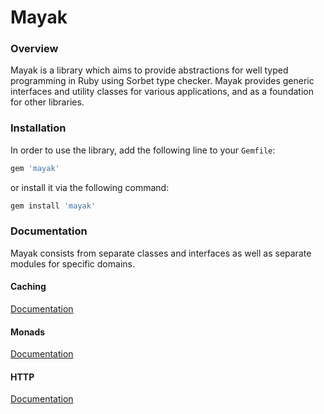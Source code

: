 # Mayak

### Overview

Mayak is a library which aims to provide abstractions for well typed programming in Ruby using Sorbet type checker. Mayak provides generic interfaces and utility classes for various applications, and as a foundation for other libraries.

### Installation

In order to use the library, add the following line to your `Gemfile`:

```ruby
gem 'mayak'
```
or install it via the following command:
```ruby
gem install 'mayak'
```

### Documentation

Mayak consists from separate classes and interfaces as well as separate modules for specific domains.

#### Caching

[Documentation](./lib/mayak/caching/README.md)

#### Monads

[Documentation](./lib/mayak/monads/README.md)

#### HTTP

[Documentation](./lib/mayak/http/README.md)